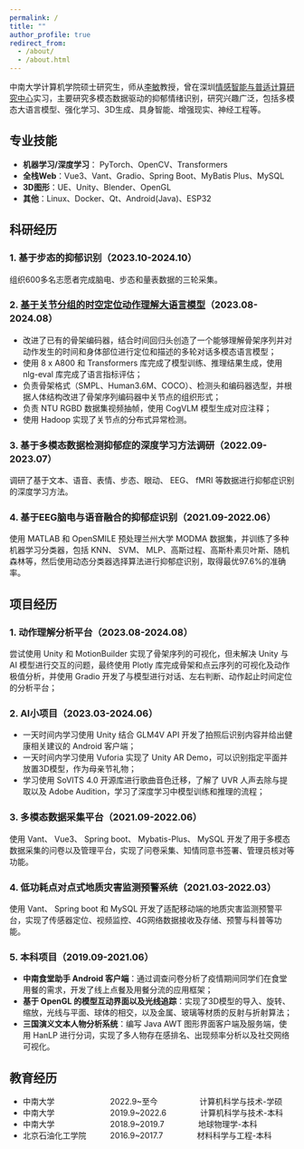 ```yaml
---
permalink: /
title: ""
author_profile: true
redirect_from: 
  - /about/
  - /about.html
---
```


中南大学计算机学院硕士研究生，师从[李敏](http://bioinformatics.csu.edu.cn/limin/)教授，曾在深圳[情感智能与普适计算研究中心](https://ai.smbu.edu.cn/yjzz/qgznypsjsyjzx/zxjj.htm)实习，主要研究多模态数据驱动的抑郁情绪识别，研究兴趣广泛，包括多模态大语言模型、强化学习、3D生成、具身智能、增强现实、神经工程等。

## 专业技能

* **机器学习/深度学习**： PyTorch、OpenCV、Transformers
* **全栈Web**：Vue3、Vant、Gradio、Spring Boot、MyBatis Plus、MySQL
* **3D图形**：UE、Unity、Blender、OpenGL
* **其他**：Linux、Docker、Qt、Android(Java)、ESP32

## 科研经历

### 1. 基于步态的抑郁识别（2023.10-2024.10）
 组织600多名志愿者完成脑电、步态和量表数据的三轮采集。

### 2. [基于关节分组的时空定位动作理解大语言模型](https://arxiv.org/abs/2410.11404)（2023.08-2024.08）
* 改进了已有的骨架编码器，结合时间回归头创造了一个能够理解骨架序列并对动作发生的时间和身体部位进行定位和描述的多轮对话多模态语言模型；
* 使用 8 x A800 和 Transformers 库完成了模型训练、推理结果生成，使用 nlg-eval 库完成了语言指标评估；
* 负责骨架格式（SMPL、Human3.6M、COCO）、检测头和编码器选型，并根据人体结构改进了骨架序列编码器中关节点的组织形式；
* 负责 NTU RGBD 数据集视频抽帧，使用 CogVLM 模型生成对应注释；
* 使用 Hadoop 实现了关节点的分布式异常检测。


### 3. 基于多模态数据检测抑郁症的深度学习方法调研（2022.09-2023.07）
 调研了基于文本、语音、表情、步态、眼动、 EEG、 fMRI 等数据进行抑郁症识别的深度学习方法。

### 4. 基于EEG脑电与语音融合的抑郁症识别（2021.09-2022.06）
 使用 MATLAB 和 OpenSMILE 预处理兰州大学 MODMA 数据集，并训练了多种机器学习分类器，包括 KNN、 SVM、 MLP、高斯过程、高斯朴素贝叶斯、随机森林等，然后使用动态分类器选择算法进行抑郁症识别，取得最优97.6%的准确率。

## 项目经历
### 1. 动作理解分析平台（2023.08-2024.08）
尝试使用 Unity 和 MotionBuilder 实现了骨架序列的可视化，但未解决 Unity 与 AI 模型进行交互的问题，最终使用 Plotly 库完成骨架和点云序列的可视化及动作极值分析，并使用 Gradio 开发了与模型进行对话、左右判断、动作起止时间定位的分析平台；

### 2. AI小项目（2023.03-2024.06）
- 一天时间内学习使用 Unity 结合 GLM4V API 开发了拍照后识别内容并给出健康相关建议的 Android 客户端；
- 一天时间内学习使用 Vuforia 实现了 Unity AR Demo，可以识别指定平面并放置3D模型，作为母亲节礼物；
- 学习使用 SoVITS 4.0 开源库进行歌曲音色迁移，了解了 UVR 人声去除与提取以及 Adobe Audition，学习了深度学习中模型训练和推理的流程；

### 3. 多模态数据采集平台（2021.09-2022.06）
使用 Vant、 Vue3、 Spring boot、 Mybatis-Plus、 MySQL 开发了用于多模态数据采集的问卷以及管理平台，实现了问卷采集、知情同意书签署、管理员核对等功能。

### 4. 低功耗点对点式地质灾害监测预警系统（2021.03-2022.03）
使用 Vant、 Spring boot 和 MySQL 开发了适配移动端的地质灾害监测预警平台，实现了传感器定位、视频监控、4G网络数据接收及存储、预警与科普等功能。

### 5. 本科项目（2019.09-2021.06）
- **中南食堂助手 Android 客户端**：通过调查问卷分析了疫情期间同学们在食堂用餐的需求，开发了线上点餐及用餐分流的应用框架；
- **基于 OpenGL 的模型互动界面以及光线追踪**：实现了3D模型的导入、旋转、缩放，光线与平面、球体的相交，以及金属、玻璃等材质的反射与折射算法；
- **三国演义文本人物分析系统**：编写 Java AWT 图形界面客户端及服务端，使用 HanLP 进行分词，实现了多人物存在感排名、出现频率分析以及社交网络可视化。

## 教育经历

* 中南大学&emsp;&emsp;&emsp;&emsp;&emsp;&emsp;&emsp;2022.9~至今&emsp;&emsp;&emsp;&emsp;&emsp; 计算机科学与技术-学硕
* 中南大学&emsp;&emsp;&emsp;&emsp;&emsp;&emsp;&emsp;2019.9~2022.6&emsp;&emsp;&emsp;&emsp; 计算机科学与技术-本科
* 中南大学&emsp;&emsp;&emsp;&emsp;&emsp;&emsp;&emsp;2018.9~2019.7&emsp;&emsp;&emsp;&emsp; 地球物理学-本科
* 北京石油化工学院&emsp;&emsp;&emsp;2016.9~2017.7&emsp;&emsp;&emsp;&emsp; 材料科学与工程-本科
